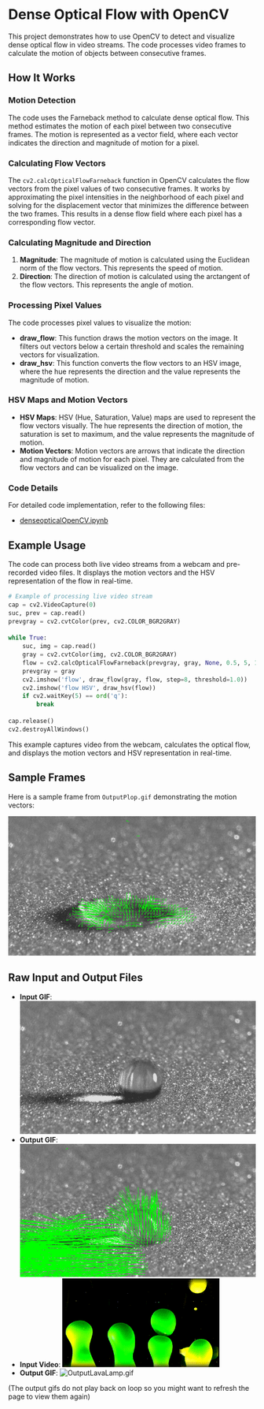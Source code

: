 # Dense Optical Flow with OpenCV

This project demonstrates how to use OpenCV to detect and visualize dense optical flow in video streams. The code processes video frames to calculate the motion of objects between consecutive frames.

## How It Works

### Motion Detection

The code uses the Farneback method to calculate dense optical flow. This method estimates the motion of each pixel between two consecutive frames. The motion is represented as a vector field, where each vector indicates the direction and magnitude of motion for a pixel.

### Calculating Flow Vectors

The `cv2.calcOpticalFlowFarneback` function in OpenCV calculates the flow vectors from the pixel values of two consecutive frames. It works by approximating the pixel intensities in the neighborhood of each pixel and solving for the displacement vector that minimizes the difference between the two frames. This results in a dense flow field where each pixel has a corresponding flow vector.

### Calculating Magnitude and Direction

1. **Magnitude**: The magnitude of motion is calculated using the Euclidean norm of the flow vectors. This represents the speed of motion.
2. **Direction**: The direction of motion is calculated using the arctangent of the flow vectors. This represents the angle of motion.

### Processing Pixel Values

The code processes pixel values to visualize the motion:
- **draw_flow**: This function draws the motion vectors on the image. It filters out vectors below a certain threshold and scales the remaining vectors for visualization.
- **draw_hsv**: This function converts the flow vectors to an HSV image, where the hue represents the direction and the value represents the magnitude of motion.

### HSV Maps and Motion Vectors

- **HSV Maps**: HSV (Hue, Saturation, Value) maps are used to represent the flow vectors visually. The hue represents the direction of motion, the saturation is set to maximum, and the value represents the magnitude of motion.
- **Motion Vectors**: Motion vectors are arrows that indicate the direction and magnitude of motion for each pixel. They are calculated from the flow vectors and can be visualized on the image.

### Code Details

For detailed code implementation, refer to the following files:
- [denseopticalOpenCV.ipynb](denseopticalOpenCV.ipynb)

## Example Usage

The code can process both live video streams from a webcam and pre-recorded video files. It displays the motion vectors and the HSV representation of the flow in real-time.

```python
# Example of processing live video stream
cap = cv2.VideoCapture(0)
suc, prev = cap.read()
prevgray = cv2.cvtColor(prev, cv2.COLOR_BGR2GRAY)

while True:
    suc, img = cap.read()
    gray = cv2.cvtColor(img, cv2.COLOR_BGR2GRAY)
    flow = cv2.calcOpticalFlowFarneback(prevgray, gray, None, 0.5, 5, 15, 3, 7, 1.5, 0)
    prevgray = gray
    cv2.imshow('flow', draw_flow(gray, flow, step=8, threshold=1.0))
    cv2.imshow('flow HSV', draw_hsv(flow))
    if cv2.waitKey(5) == ord('q'):
        break

cap.release()
cv2.destroyAllWindows()
```

This example captures video from the webcam, calculates the optical flow, and displays the motion vectors and HSV representation in real-time.

## Sample Frames

Here is a sample frame from `OutputPlop.gif` demonstrating the motion vectors:

![Sample Frame](outputframes/frame_9.png)

## Raw Input and Output Files

- **Input GIF**: ![Plop.gif](Plop.gif)
- **Output GIF**: ![OutputPlop.gif](OutputPlop.gif)
- **Input Video**: ![LavaLamp.gif](LavaLamp.gif)
- **Output GIF**: ![OutputLavaLamp.gif](OutputLavaLamp.gif)

(The output gifs do not play back on loop so you might want to refresh the page to view them again)
